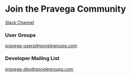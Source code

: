 <!--
Copyright (c) 2017 Dell Inc., or its subsidiaries. All Rights Reserved.

Licensed under the Apache License, Version 2.0 (the "License");
you may not use this file except in compliance with the License.
You may obtain a copy of the License at

    http://www.apache.org/licenses/LICENSE-2.0
-->
# Join the Pravega Community

[Slack Channel](https://projectpravega.slack.com/)

### User Groups
pravega-users@googlegroups.com

### Developer Mailing List
pravega-dev@googlegroups.com
